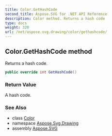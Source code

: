 ```yaml
---
title: Color.GetHashCode
second_title: Aspose.SVG for .NET API Reference
description: Color method. Returns a hash code
type: docs
weight: 320
url: /net/aspose.svg.drawing/color/gethashcode/
---
```

## Color.GetHashCode method

Returns a hash code.

```csharp
public override int GetHashCode()
```

### Return Value

A hash code.

### See Also

* class [Color](../)
* namespace [Aspose.Svg.Drawing](../../../aspose.svg.drawing/)
* assembly [Aspose.SVG](../../../)

